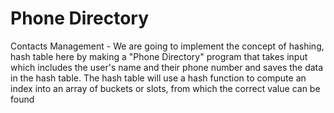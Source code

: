 # Phone Directory
 Contacts Management - We are going to implement the concept of hashing, hash table here by making a "Phone Directory" program that takes input which includes the user's name and their phone number and saves the data in the hash table.  The hash table will use a hash function to compute an index into an array of buckets or slots, from which the correct value can be found
